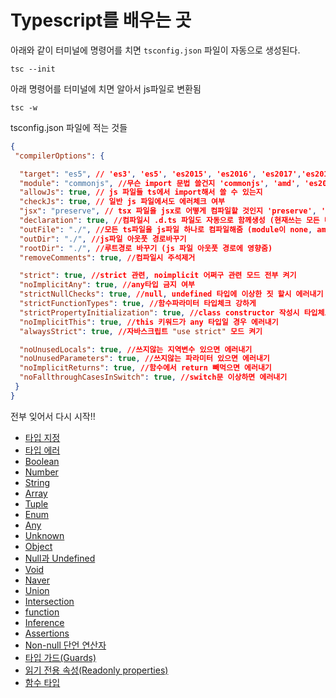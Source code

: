 # Typescript를 배우는 곳

아래와 같이 터미널에 명령어를 치면 `tsconfig.json` 파일이 자동으로 생성된다.

```
tsc --init
```

아래 명령어를 터미널에 치면 알아서 js파일로 변환됨

```
tsc -w
```


tsconfig.json 파일에 적는 것들
```json
{
 "compilerOptions": {

  "target": "es5", // 'es3', 'es5', 'es2015', 'es2016', 'es2017','es2018', 'esnext' 가능
  "module": "commonjs", //무슨 import 문법 쓸건지 'commonjs', 'amd', 'es2015', 'esnext'
  "allowJs": true, // js 파일들 ts에서 import해서 쓸 수 있는지 
  "checkJs": true, // 일반 js 파일에서도 에러체크 여부 
  "jsx": "preserve", // tsx 파일을 jsx로 어떻게 컴파일할 것인지 'preserve', 'react-native', 'react'
  "declaration": true, //컴파일시 .d.ts 파일도 자동으로 함께생성 (현재쓰는 모든 타입이 정의된 파일)
  "outFile": "./", //모든 ts파일을 js파일 하나로 컴파일해줌 (module이 none, amd, system일 때만 가능)
  "outDir": "./", //js파일 아웃풋 경로바꾸기
  "rootDir": "./", //루트경로 바꾸기 (js 파일 아웃풋 경로에 영향줌)
  "removeComments": true, //컴파일시 주석제거 

  "strict": true, //strict 관련, noimplicit 어쩌구 관련 모드 전부 켜기
  "noImplicitAny": true, //any타입 금지 여부
  "strictNullChecks": true, //null, undefined 타입에 이상한 짓 할시 에러내기 
  "strictFunctionTypes": true, //함수파라미터 타입체크 강하게 
  "strictPropertyInitialization": true, //class constructor 작성시 타입체크 강하게
  "noImplicitThis": true, //this 키워드가 any 타입일 경우 에러내기
  "alwaysStrict": true, //자바스크립트 "use strict" 모드 켜기

  "noUnusedLocals": true, //쓰지않는 지역변수 있으면 에러내기
  "noUnusedParameters": true, //쓰지않는 파라미터 있으면 에러내기
  "noImplicitReturns": true, //함수에서 return 빼먹으면 에러내기 
  "noFallthroughCasesInSwitch": true, //switch문 이상하면 에러내기 
 }
}
```

전부 잊어서 다시 시작!!

- [타입 지정](anything.md#타입-지정)
- [타입 에러](anything.md#타입-에러)
- [Boolean](anything.md#Boolean)
- [Number](anything.md#Number)
- [String](anything.md#String)
- [Array](anything.md#Array)
- [Tuple](anything.md#Tuple)
- [Enum](anything.md#Enum)
- [Any](anything.md#Any)
- [Unknown](anything.md#Unknown)
- [Object](anything.md#Object)
- [Null과 Undefined](anything.md#Null과-Undefined)
- [Void](anything.md#Void)
- [Naver](anything.md#Naver)
- [Union](anything.md#Union)
- [Intersection](anything.md#Intersection)
- [function](anything.md#function)
- [Inference](anything.md#Inference)
- [Assertions](anything.md#Assertions)
- [Non-null 단언 연산자](anything.md#Non-null-단언-연산자)
- [타입 가드(Guards)](anything.md#타입-가드(Guards))
- [읽기 전용 속성(Readonly properties)](anything.md#읽기-전용-속성(Readonly-properties))
- [함수 타입](anything.md#함수-타입)